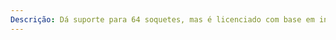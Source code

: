 ```yaml
---
Descrição: Dá suporte para 64 soquetes, mas é licenciado com base em incrementos de dois soquetes. Dá suporte para 4 TB de RAM. Inclui duas licenças de máquina virtual. Compatível com ingresso em domínio. Dá suporte para algumas funções, incluindo as funções de Servidor DHCP e DNS, mas não para outras, como o AD DS (Serviços de Domínio do Active Directory), AD
---
```

